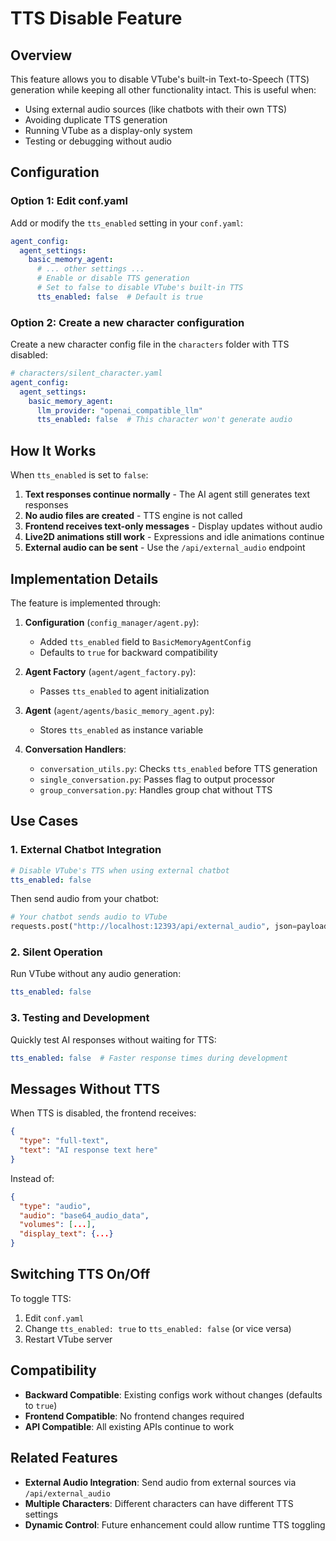 # TTS Disable Feature

## Overview

This feature allows you to disable VTube's built-in Text-to-Speech (TTS) generation while keeping all other functionality intact. This is useful when:

- Using external audio sources (like chatbots with their own TTS)
- Avoiding duplicate TTS generation
- Running VTube as a display-only system
- Testing or debugging without audio

## Configuration

### Option 1: Edit conf.yaml

Add or modify the `tts_enabled` setting in your `conf.yaml`:

```yaml
agent_config:
  agent_settings:
    basic_memory_agent:
      # ... other settings ...
      # Enable or disable TTS generation
      # Set to false to disable VTube's built-in TTS
      tts_enabled: false  # Default is true
```

### Option 2: Create a new character configuration

Create a new character config file in the `characters` folder with TTS disabled:

```yaml
# characters/silent_character.yaml
agent_config:
  agent_settings:
    basic_memory_agent:
      llm_provider: "openai_compatible_llm"
      tts_enabled: false  # This character won't generate audio
```

## How It Works

When `tts_enabled` is set to `false`:

1. **Text responses continue normally** - The AI agent still generates text responses
2. **No audio files are created** - TTS engine is not called
3. **Frontend receives text-only messages** - Display updates without audio
4. **Live2D animations still work** - Expressions and idle animations continue
5. **External audio can be sent** - Use the `/api/external_audio` endpoint

## Implementation Details

The feature is implemented through:

1. **Configuration** (`config_manager/agent.py`):
   - Added `tts_enabled` field to `BasicMemoryAgentConfig`
   - Defaults to `true` for backward compatibility

2. **Agent Factory** (`agent/agent_factory.py`):
   - Passes `tts_enabled` to agent initialization

3. **Agent** (`agent/agents/basic_memory_agent.py`):
   - Stores `tts_enabled` as instance variable

4. **Conversation Handlers**:
   - `conversation_utils.py`: Checks `tts_enabled` before TTS generation
   - `single_conversation.py`: Passes flag to output processor
   - `group_conversation.py`: Handles group chat without TTS

## Use Cases

### 1. External Chatbot Integration

```yaml
# Disable VTube's TTS when using external chatbot
tts_enabled: false
```

Then send audio from your chatbot:
```python
# Your chatbot sends audio to VTube
requests.post("http://localhost:12393/api/external_audio", json=payload)
```

### 2. Silent Operation

Run VTube without any audio generation:
```yaml
tts_enabled: false
```

### 3. Testing and Development

Quickly test AI responses without waiting for TTS:
```yaml
tts_enabled: false  # Faster response times during development
```

## Messages Without TTS

When TTS is disabled, the frontend receives:
```json
{
  "type": "full-text",
  "text": "AI response text here"
}
```

Instead of:
```json
{
  "type": "audio",
  "audio": "base64_audio_data",
  "volumes": [...],
  "display_text": {...}
}
```

## Switching TTS On/Off

To toggle TTS:
1. Edit `conf.yaml`
2. Change `tts_enabled: true` to `tts_enabled: false` (or vice versa)
3. Restart VTube server

## Compatibility

- **Backward Compatible**: Existing configs work without changes (defaults to `true`)
- **Frontend Compatible**: No frontend changes required
- **API Compatible**: All existing APIs continue to work

## Related Features

- **External Audio Integration**: Send audio from external sources via `/api/external_audio`
- **Multiple Characters**: Different characters can have different TTS settings
- **Dynamic Control**: Future enhancement could allow runtime TTS toggling